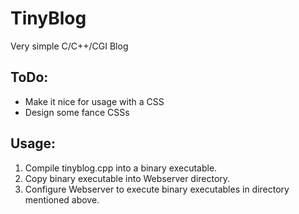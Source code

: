 # TinyBlog
Very simple C/C++/CGI Blog

ToDo:
-----
* Make it nice for usage with a CSS
* Design some fance CSSs

Usage:
------
1. Compile tinyblog.cpp into a binary executable.
2. Copy binary executable into Webserver directory.
3. Configure Webserver to execute binary executables in directory mentioned above.
